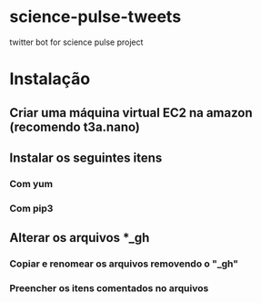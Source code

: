 # science-pulse-tweets
 twitter bot for science pulse project


# Instalação

## Criar uma máquina virtual EC2 na amazon (recomendo t3a.nano)


## Instalar os seguintes itens
### Com yum

### Com pip3


## Alterar os arquivos *_gh

### Copiar e renomear os arquivos removendo o "_gh"

### Preencher os itens comentados no arquivos